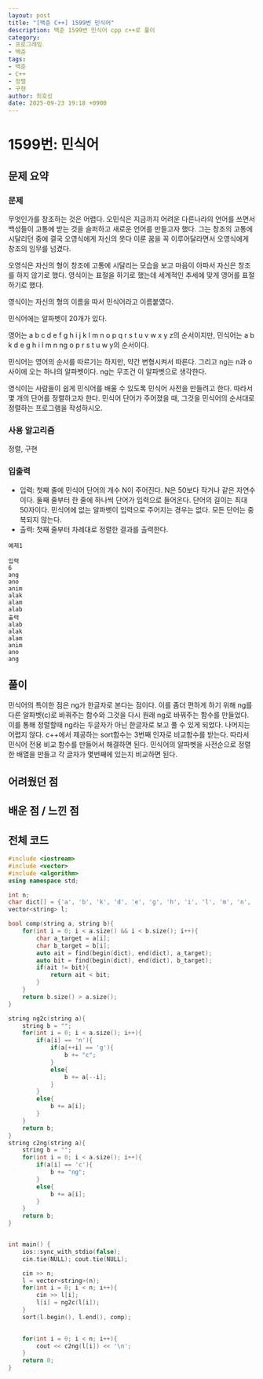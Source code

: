 ```yaml
---
layout: post
title: "[백준 C++] 1599번 민식어"
description: 백준 1599번 민식어 cpp c++로 풀이
category:
- 프로그래밍
- 백준
tags:
- 백준
- C++
- 정렬
- 구현
author: 최호성
date: 2025-09-23 19:18 +0900
---
```

# 1599번: 민식어

## 문제 요약
### 문제
무엇인가를 창조하는 것은 어렵다. 오민식은 지금까지 어려운 다른나라의 언어를 쓰면서 백성들이 고통에 받는 것을 슬퍼하고 새로운 언어를 만들고자 했다. 그는 창조의 고통에 시달리던 중에 결국 오영식에게 자신의 못다 이룬 꿈을 꼭 이루어달라면서 오영식에게 창조의 임무를 넘겼다.

오영식은 자신의 형이 창조에 고통에 시달리는 모습을 보고 마음이 아파서 자신은 창조를 하지 않기로 했다. 영식이는 표절을 하기로 했는데 세계적인 추세에 맞게 영어를 표절하기로 했다.

영식이는 자신의 형의 이름을 따서 민식어라고 이름붙였다.

민식어에는 알파벳이 20개가 있다.

영어는 a b c d e f g h i j k l m n o p q r s t u v w x y z의 순서이지만, 민식어는 a b k d e g h i l m n ng o p r s t u w y의 순서이다.

민식어는 영어의 순서를 따르기는 하지만, 약간 변형시켜서 따른다. 그리고 ng는 n과 o사이에 오는 하나의 알파벳이다. ng는 무조건 이 알파벳으로 생각한다.

영식이는 사람들이 쉽게 민식어를 배울 수 있도록 민식어 사전을 만들려고 한다. 따라서 몇 개의 단어를 정렬하고자 한다. 민식어 단어가 주어졌을 때, 그것을 민식어의 순서대로 정렬하는 프로그램을 작성하시오.

### 사용 알고리즘
정렬, 구현

### 입출력
- 입력: 첫째 줄에 민식어 단어의 개수 N이 주어진다. N은 50보다 작거나 같은 자연수이다. 둘째 줄부터 한 줄에 하나씩 단어가 입력으로 들어온다. 단어의 길이는 최대 50자이다. 민식어에 없는 알파벳이 입력으로 주어지는 경우는 없다. 모든 단어는 중복되지 않는다.
- 출력: 첫째 줄부터 차례대로 정렬한 결과를 출력한다.
```
예제1

입력
6
ang
ano
anim
alak
alam
alab
출력
alab
alak
alam
anim
ano
ang
```
## 풀이
민식어의 특이한 점은 ng가 한글자로 본다는 점이다. 이를 좀더 편하게 하기 위해 ng를 다른 알파벳(c)로 바꿔주는 함수와 그것을 다시 원래 ng로 바꿔주는 함수를 만들었다. 이를 통해 정렬할때 ng라는 두글자가 아닌 한글자로 보고 풀 수 있게 되었다. 나머지는 어렵지 않다. c++에서 제공하는 sort함수는 3번째 인자로 비교함수를 받는다. 따라서 민식어 전용 비교 함수를 만들어서 해결하면 된다. 민식어의 알파벳을 사전순으로 정렬한 배열을 만들고 각 글자가 몇번째에 있는지 비교하면 된다.

## 어려웠던 점


## 배운 점 / 느낀 점


## 전체 코드
```cpp
#include <iostream>
#include <vector>
#include <algorithm>
using namespace std;

int n;
char dict[] = {'a', 'b', 'k', 'd', 'e', 'g', 'h', 'i', 'l', 'm', 'n', 'c', 'o', 'p', 'r', 's', 't', 'u', 'w', 'y'};
vector<string> l;

bool comp(string a, string b){
    for(int i = 0; i < a.size() && i < b.size(); i++){
        char a_target = a[i];
        char b_target = b[i];
        auto ait = find(begin(dict), end(dict), a_target);
        auto bit = find(begin(dict), end(dict), b_target);
        if(ait != bit){
            return ait < bit;
        }
    }
    return b.size() > a.size();
}

string ng2c(string a){
    string b = "";
    for(int i = 0; i < a.size(); i++){
        if(a[i] == 'n'){
            if(a[++i] == 'g'){
                b += "c";
            }
            else{
                b += a[--i];
            }
        }
        else{
            b += a[i];
        }
    }
    return b;
}
string c2ng(string a){
    string b = "";
    for(int i = 0; i < a.size(); i++){
        if(a[i] == 'c'){
            b += "ng";
        }
        else{
            b += a[i];
        }
    }
    return b;
}


int main() {
    ios::sync_with_stdio(false);
    cin.tie(NULL); cout.tie(NULL);

    cin >> n;
    l = vector<string>(n);
    for(int i = 0; i < n; i++){
        cin >> l[i];
        l[i] = ng2c(l[i]);
    }
    sort(l.begin(), l.end(), comp);
    

    for(int i = 0; i < n; i++){
        cout << c2ng(l[i]) << '\n';
    }
    return 0;
}
```
